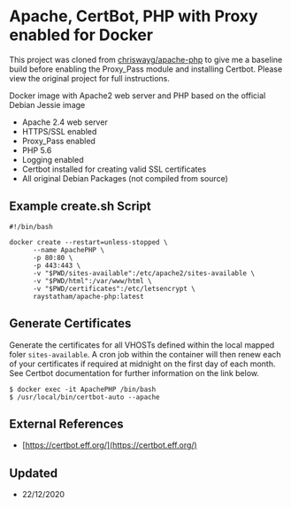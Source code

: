 # Apache, CertBot, PHP with Proxy enabled for Docker

This project was cloned from [chriswayg/apache-php](https://github.com/chriswayg/apache-php) to give me a baseline build before enabling the Proxy_Pass module and installing Certbot. Please view the original project for full instructions.

Docker image with Apache2 web server and PHP based on the official Debian Jessie image

- Apache 2.4 web server
- HTTPS/SSL enabled
- Proxy_Pass enabled
- PHP 5.6
- Logging enabled
- Certbot installed for creating valid SSL certificates
- All original Debian Packages (not compiled from source)

## Example create.sh Script
```
#!/bin/bash

docker create --restart=unless-stopped \
      --name ApachePHP \
      -p 80:80 \
      -p 443:443 \
      -v "$PWD/sites-available":/etc/apache2/sites-available \
      -v "$PWD/html":/var/www/html \
      -v "$PWD/certificates":/etc/letsencrypt \
      raystatham/apache-php:latest
```
## Generate Certificates
Generate the certificates for all VHOSTs defined within the local mapped foler `sites-available`. A cron job within the container will then renew each of your certificates if required at midnight on the first day of each month. See Certbot documentation for further information on the link below.
```
$ docker exec -it ApachePHP /bin/bash
$ /usr/local/bin/certbot-auto --apache
```
## External References

- [https://certbot.eff.org/](https://certbot.eff.org/)

## Updated

* 22/12/2020
